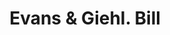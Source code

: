 ---
doi: 10.7916/D8XP8H3W
date_other: '1890'
date_other_textual: 1890-1899
form: printed ephemera
genre:
- Invoices
name:
- Evans & Giehl
object_in_context_url: https://biggert.cul.columbia.edu/items/view/ave_biggert_01678
subject_hierarchical_geographic:
- Rome, New York, United States
subject_name:
- Evans & Giehl
title: Evans & Giehl. Bill
sort_title: Evans & Giehl. Bill
call_number: ave_biggert_01678
coordinates:
- 43.21944444444445,-75.46333333333334
pid: ave_biggert_01678
identifiers: ave_biggert_01678
thumbnail: https://derivativo-3.library.columbia.edu/iiif/2/ldpd:490715/full/!256,256/0/native.jpg
permalink: "/biggert/ave_biggert_01678/"
layout: iiif-image-page
---